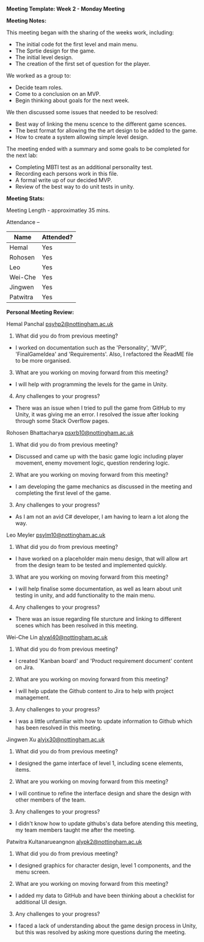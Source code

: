 **Meeting Template: Week 2 - Monday Meeting**


**Meeting Notes:**

This meeting began with the sharing of the weeks work, including:

- The initial code fot the first level and main menu.
- The Sprtie design for the game.
- The initial level design.
- The creation of the first set of question for the player.

We worked as a group to:

- Decide team roles.
- Come to a conclusion on an MVP.
- Begin thinking about goals for the next week.

We then discussed some issues that needed to be resolved:

- Best way of linking the menu scence to the different game scences.
- The best format for allowing the the art design to be added to the game.
- How to create a system allowing simple level design.

The meeting ended with a summary and some goals to be completed for the next lab:

- Completing MBTI test as an additional personality test.
- Recording each persons work in this file.
- A formal write up of our decided MVP.
- Review of the best way to do unit tests in unity.

**Meeting Stats:**

Meeting Length - approximatley 35 mins.

Attendance –

| Name     | Attended? |
| -------- | --------- |
| Hemal    | Yes       |
| Rohosen  | Yes       |
| Leo      | Yes       |
| Wei-Che  | Yes       |
| Jingwen  | Yes       |
| Patwitra | Yes       |

**Personal Meeting Review:**

Hemal Panchal [psyhp2@nottingham.ac.uk](mailto:psyhp2@nottingham.ac.uk)

1. What did you do from previous meeting?

- I worked on documentation such as the 'Personality', 'MVP', 'FinalGameIdea' and 'Requirements'. Also, I refactored the ReadME file to be more organised.

3. What are you working on moving forward from this meeting?

- I will help with programming the levels for the game in Unity.

4. Any challenges to your progress?

- There was an issue when I tried to pull the game from GitHub to my Unity, it was giving me an error. I resolved the issue after looking through some Stack Overflow pages.

Rohosen Bhattacharya [psxrb10@nottingham.ac.uk](mailto:psxrb10@nottingham.ac.uk)

1. What did you do from previous meeting?

- Discussed and came up with the basic game logic including player movement, enemy movement logic, question rendering logic.

2. What are you working on moving forward from this meeting?

- I am developing the game mechanics as discussed in the meeting and completing the first level of the game.

3. Any challenges to your progress?

- As I am not an avid C# developer, I am having to learn a lot along the way.

Leo Meyler [psylm10@nottingham.ac.uk](mailto:psylm10@nottingham.ac.uk)

1. What did you do from previous meeting?

- I have worked on a placeholder main menu design, that will allow art from the design team to be tested and implemented quickly.

3. What are you working on moving forward from this meeting?

- I will help finalise some documentation, as well as learn about unit testing in unity, and add functionality to the main menu.

4. Any challenges to your progress?

- There was an issue regarding file sturcture and linking to different scenes which has been resolved in this meeting.

Wei-Che Lin [alywl40@nottingham.ac.uk](mailto:alywl40@nottingham.ac.uk)

1. What did you do from previous meeting?

- I created 'Kanban board' and 'Product requirement document' content on Jira.

2. What are you working on moving forward from this meeting?

- I will help update the Github content to Jira to help with project management.

3. Any challenges to your progress?

- I was a little unfamiliar with how to update information to Github which has been resolved in this meeting.

Jingwen Xu [alyjx30@nottingham.ac.uk](mailto:alyjx30@nottingham.ac.uk)

1. What did you do from previous meeting?

- I designed the game interface of level 1, including scene elements, items.

2. What are you working on moving forward from this meeting?

- I will continue to refine the interface design and share the design with other members of the team.

3. Any challenges to your progress?

- I didn't know how to update githubs's data before atending this meeting, my team members taught me after the meeting.

Patwitra Kultanarueangnon [alypk2@nottingham.ac.uk](mailto:alypk2@nottingham.ac.uk)

1. What did you do from previous meeting?

- I designed graphics for character design, level 1 components, and the menu screen.

2. What are you working on moving forward from this meeting?

- I added my data to GitHub and have been thinking about a checklist for additional UI design.

3. Any challenges to your progress?

- I faced a lack of understanding about the game design process in Unity, but this was resolved by asking more questions during the meeting.
